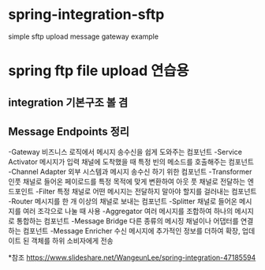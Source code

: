 # spring-integration-sftp
simple sftp upload message gateway example

# spring ftp file upload 연습용
## integration 기본구조 볼 겸

## Message Endpoints 정리 
-Gateway 비즈니스 로직에서 메시지 송수신을 쉽게 도와주는 컴포넌트 
-Service Activator 메시지가 입력 채널에 도착했을 때 특정 빈의 메소드를 호출해주는 컴포넌트 
-Channel Adapter 외부 시스템과 메시지 송수신 하기 위한 컴포넌트 
-Transformer 인풋 채널로 들어온 페이로드를 특정 목적에 맞게 변환하여 아웃 풋 채널로 전달하는 엔드포인트 
-Filter 특정 채널로 어떤 메시지는 전달하지 말아야 할지를 걸러내는 컴포넌트 
-Router 메시지를 한 개 이상의 채널로 보내는 컴포넌트 
-Splitter 채널로 들어온 메시지를 여러 조각으로 나눌 때 사용 
-Aggregator 여러 메시지를 조합하여 하나의 메시지로 통합하는 컴포넌트 
-Message Bridge 다른 종류의 메시징 채널이나 어댑터를 연결하는 컴포넌트 
-Message Enricher 수신 메시지에 추가적인 정보를 더하여 확장, 업데이트 된 객체를 하위 소비자에게 전송

*참조 https://www.slideshare.net/WangeunLee/spring-integration-47185594
